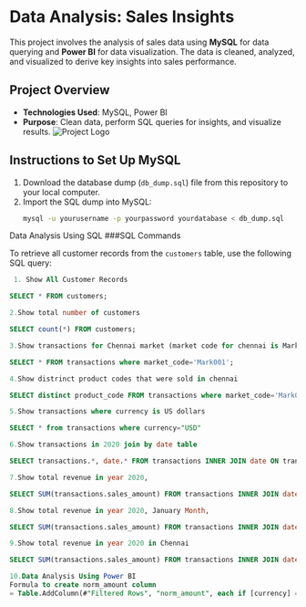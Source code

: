 # Data Analysis: Sales Insights

This project involves the analysis of sales data using **MySQL** for data querying and **Power BI** for data visualization. The data is cleaned, analyzed, and visualized to derive key insights into sales performance.

## Project Overview
- **Technologies Used**: MySQL, Power BI
- **Purpose**: Clean data, perform SQL queries for insights, and visualize results.
  ![Project Logo]("")

## Instructions to Set Up MySQL

1. Download the database dump (`db_dump.sql`) file from this repository to your local computer.
2. Import the SQL dump into MySQL:
   ```bash
   mysql -u yourusername -p yourpassword yourdatabase < db_dump.sql


Data Analysis Using SQL
###SQL Commands

To retrieve all customer records from the `customers` table, use the following SQL query:

```sql
 1. Show All Customer Records

SELECT * FROM customers;

2.Show total number of customers

SELECT count(*) FROM customers;

3.Show transactions for Chennai market (market code for chennai is Mark001

SELECT * FROM transactions where market_code='Mark001';

4.Show distrinct product codes that were sold in chennai

SELECT distinct product_code FROM transactions where market_code='Mark001';

5.Show transactions where currency is US dollars

SELECT * from transactions where currency="USD"

6.Show transactions in 2020 join by date table

SELECT transactions.*, date.* FROM transactions INNER JOIN date ON transactions.order_date=date.date where date.year=2020;

7.Show total revenue in year 2020,

SELECT SUM(transactions.sales_amount) FROM transactions INNER JOIN date ON transactions.order_date=date.date where date.year=2020 and transactions.currency="INR\r" or transactions.currency="USD\r";

8.Show total revenue in year 2020, January Month,

SELECT SUM(transactions.sales_amount) FROM transactions INNER JOIN date ON transactions.order_date=date.date where date.year=2020 and and date.month_name="January" and (transactions.currency="INR\r" or transactions.currency="USD\r");

9.Show total revenue in year 2020 in Chennai

SELECT SUM(transactions.sales_amount) FROM transactions INNER JOIN date ON transactions.order_date=date.date where date.year=2020 and transactions.market_code="Mark001";

10.Data Analysis Using Power BI
Formula to create norm_amount column
= Table.AddColumn(#"Filtered Rows", "norm_amount", each if [currency] = "USD" or [currency] ="USD#(cr)" then [sales_amount]*75 else [sales_amount], type any)
